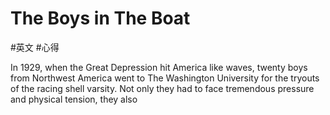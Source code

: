 # The Boys in The Boat
#英文 #心得

In 1929, when the Great Depression hit America like waves, twenty boys from Northwest America went to The Washington University for the tryouts of the racing shell varsity. Not only they had to face tremendous pressure and physical tension, they also 